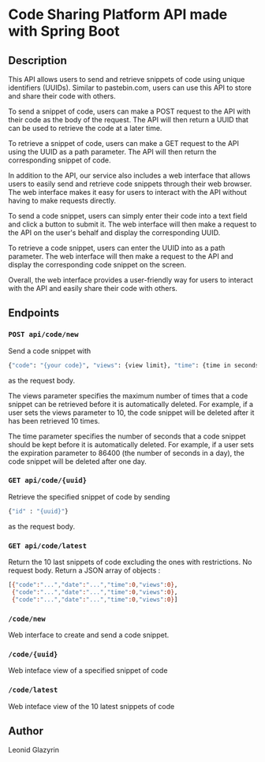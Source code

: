 # Code Sharing Platform API made with Spring Boot

## Description

This API allows users to send and retrieve snippets of code using unique identifiers (UUIDs). Similar to pastebin.com, users can use this API to store and share their code with others.

To send a snippet of code, users can make a POST request to the API with their code as the body of the request. The API will then return a UUID that can be used to retrieve the code at a later time.

To retrieve a snippet of code, users can make a GET request to the API using the UUID as a path parameter. The API will then return the corresponding snippet of code.

In addition to the API, our service also includes a web interface that allows users to easily send and retrieve code snippets through their web browser. The web interface makes it easy for users to interact with the API without having to make requests directly.

To send a code snippet, users can simply enter their code into a text field and click a button to submit it. The web interface will then make a request to the API on the user's behalf and display the corresponding UUID.

To retrieve a code snippet, users can enter the UUID into as a path parameter. The web interface will then make a request to the API and display the corresponding code snippet on the screen.

Overall, the web interface provides a user-friendly way for users to interact with the API and easily share their code with others.

<!-- Users can also delete code snippets by making a DELETE request to the API using the UUID as a path parameter. -->

## Endpoints

### `POST api/code/new`

Send a code snippet with

```sh
{"code": "{your code}", "views": {view limit}, "time": {time in seconds limit}}
```

as the request body.

The views parameter specifies the maximum number of times that a code snippet can be retrieved before it is automatically deleted. For example, if a user sets the views parameter to 10, the code snippet will be deleted after it has been retrieved 10 times.

The time parameter specifies the number of seconds that a code snippet should be kept before it is automatically deleted. For example, if a user sets the expiration parameter to 86400 (the number of seconds in a day), the code snippet will be deleted after one day.

### `GET api/code/{uuid}`

Retrieve the specified snippet of code by sending

```sh
{"id" : "{uuid}"}
```

as the request body.

### `GET api/code/latest`

Return the 10 last snippets of code excluding the ones with restrictions. No request body. Return a JSON array of objects :

```sh
[{"code":"...","date":"...","time":0,"views":0},
 {"code":"...","date":"...","time":0,"views":0},
 {"code":"...","date":"...","time":0,"views":0}]
```

### `/code/new`

Web interface to create and send a code snippet.

### `/code/{uuid}`

Web inteface view of a specified snippet of code

### `/code/latest`

Web inteface view of the 10 latest snippets of code

## Author

Leonid Glazyrin
